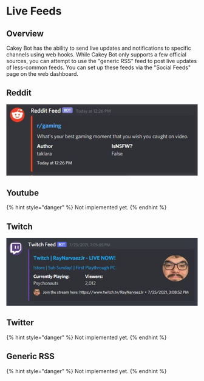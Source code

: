 # Live Feeds

## Overview

Cakey Bot has the ability to send live updates and notifications to specific channels using web hooks. While Cakey Bot only supports a few official sources, you can attempt to use the "generic RSS" feed to post live updates of less-common feeds. You can set up these feeds via the "Social Feeds" page on the web dashboard.

## Reddit

![](../.gitbook/assets/ss5%20%281%29.jpg)

## Youtube

{% hint style="danger" %}
Not implemented yet.
{% endhint %}

## Twitch

![](../.gitbook/assets/twitchfeed.jpg)

## Twitter

{% hint style="danger" %}
Not implemented yet.
{% endhint %}

## Generic RSS

{% hint style="danger" %}
Not implemented yet.
{% endhint %}

